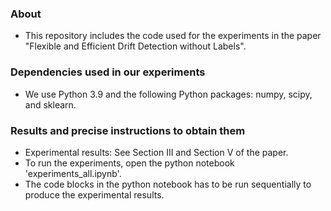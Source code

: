 ### About

- This repository includes the code used for the experiments in the paper "Flexible and Efficient Drift Detection without Labels".

### Dependencies used in our experiments

- We use Python 3.9 and the following Python packages: numpy, scipy, and sklearn.

### Results and precise instructions to obtain them

- Experimental results: See Section III and Section V of the paper.
- To run the experiments, open the python notebook 'experiments_all.ipynb'.
- The code blocks in the python notebook has to be run sequentially to produce the experimental results.
